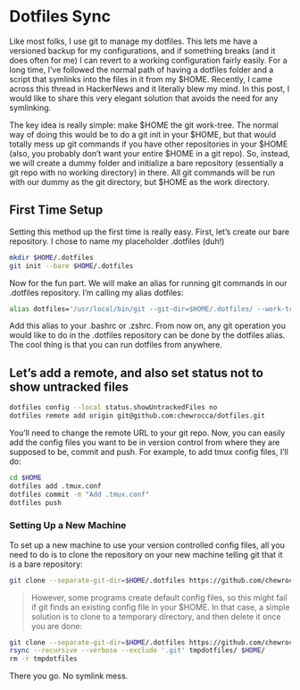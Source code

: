 # Dotfiles Sync

Like most folks, I use git to manage my dotfiles. This lets me have a versioned backup for my configurations, and if something breaks (and it does often for me) I can revert to a working configuration fairly easily. For a long time, I’ve followed the normal path of having a dotfiles folder and a script that symlinks into the files in it from my $HOME. Recently, I came across this thread in HackerNews and it literally blew my mind. In this post, I would like to share this very elegant solution that avoids the need for any symlinking.

The key idea is really simple: make $HOME the git work-tree. The normal way of doing this would be to do a git init in your $HOME, but that would totally mess up git commands if you have other repositories in your $HOME (also, you probably don’t want your entire $HOME in a git repo). So, instead, we will create a dummy folder and initialize a bare repository (essentially a git repo with no working directory) in there. All git commands will be run with our dummy as the git directory, but $HOME as the work directory.

## First Time Setup

Setting this method up the first time is really easy. First, let’s create our bare repository. I chose to name my placeholder .dotfiles (duh!)

```sh
mkdir $HOME/.dotfiles
git init --bare $HOME/.dotfiles
```

Now for the fun part. We will make an alias for running git commands in our .dotfiles repository. I’m calling my alias dotfiles:

```sh
alias dotfiles='/usr/local/bin/git --git-dir=$HOME/.dotfiles/ --work-tree=$HOME'
```

Add this alias to your .bashrc or .zshrc. From now on, any git operation you would like to do in the .dotfiles repository can be done by the dotfiles alias. The cool thing is that you can run dotfiles from anywhere.

## Let’s add a remote, and also set status not to show untracked files

```sh
dotfiles config --local status.showUntrackedFiles no
dotfiles remote add origin git@github.com:chewrocca/dotfiles.git
```

You’ll need to change the remote URL to your git repo. Now, you can easily add the config files you want to be in version control from where they are supposed to be, commit and push. For example, to add tmux config files, I’ll do:

```sh
cd $HOME
dotfiles add .tmux.conf
dotfiles commit -m "Add .tmux.conf"
dotfiles push
```

### Setting Up a New Machine

To set up a new machine to use your version controlled config files, all you need to do is to clone the repository on your new machine telling git that it is a bare repository:

```sh
git clone --separate-git-dir=$HOME/.dotfiles https://github.com/chewrocca/dotfiles.git ~
```

>However, some programs create default config files, so this might fail if git finds an existing config file in your $HOME. In that case, a simple solution is to clone to a temporary directory, and then delete it once you are done:

```sh
git clone --separate-git-dir=$HOME/.dotfiles https://github.com/chewrocca/dotfiles.git tmpdotfiles
rsync --recursive --verbose --exclude '.git' tmpdotfiles/ $HOME/
rm -r tmpdotfiles
```

There you go. No symlink mess.
